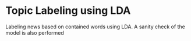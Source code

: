 # Topic Labeling using LDA 

Labeling news based on contained words using LDA. A sanity check of the model is also performed 